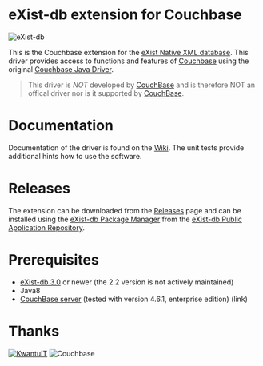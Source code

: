 # eXist-db extension for Couchbase

![eXist-db](http://exist-db.org/exist/apps/homepage/resources/img/existdb.gif)

This is the Couchbase extension for the [eXist Native XML database](http://www.exist-db.org). This driver provides access to functions and features of [Couchbase](http://www.couchbase.com) using the original [Couchbase Java Driver](https://github.com/couchbase/couchbase-java-client).

> This driver is *NOT* developed by [CouchBase](https://www.couchbase.com) and is therefore NOT an offical driver nor is it supported by [CouchBase](https://www.couchbase.com).


# Documentation 

Documentation of the driver is found on the [Wiki](../../wiki). The unit tests provide additional hints how to use the software.

# Releases

The extension can be downloaded from the [Releases](../../releases) page and can be installed using the [eXist-db Package Manager](http://www.exist-db.org/exist/apps/doc/dashboard.xml) from the [eXist-db Public Application Repository](http://exist-db.org/exist/apps/public-repo/index.html).

# Prerequisites

- [eXist-db 3.0](http://www.exist-db.org) or newer (the 2.2 version is not actively maintained)
- Java8
- [CouchBase server](https://www.couchbase.com/downloads) (tested with version 4.6.1, enterprise edition) (link)


# Thanks

[![KwantuIT](http://static1.squarespace.com/static/5555daace4b0bd68287c4b64/t/5555de47e4b009369bb56958/1436367788205/?format=150w)](http://kwantu.net)  ![Couchbase](https://upload.wikimedia.org/wikipedia/en/thumb/5/52/CouchbaseLogo.svg/320px-CouchbaseLogo.svg.png)
